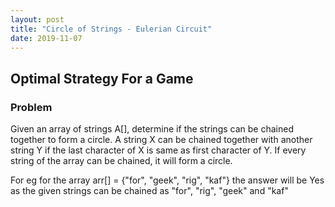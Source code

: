```yaml
---
layout: post
title: "Circle of Strings - Eulerian Circuit"
date: 2019-11-07
---
```


## Optimal Strategy For a Game
### Problem
Given an array of strings A[], determine if the strings can be chained together to form a circle. A string X can be chained together with another string Y if the last character of X is same as first character of Y. If every string of the array can be chained, it will form a circle.

For eg for the array arr[] = {"for", "geek", "rig", "kaf"} the answer will be Yes as the given strings can be chained as "for", "rig", "geek" and "kaf"

